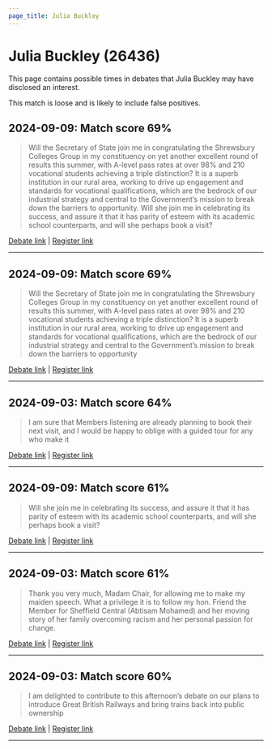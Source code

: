 ```yaml
---
page_title: Julia Buckley
---
```


# Julia Buckley  (26436)

This page contains possible times in debates that Julia Buckley may have disclosed an interest.

This match is loose and is likely to include false positives. 



## 2024-09-09: Match score 69%

>Will the Secretary of State join me in congratulating the Shrewsbury Colleges Group in my constituency on yet another excellent round of results this summer, with A-level pass rates at over 98% and 210 vocational students achieving a triple distinction? It is a superb institution in our rural area, working to drive up engagement and standards for vocational qualifications, which are the bedrock of our industrial strategy and central to the  Government’s mission to break down the barriers to opportunity. Will she join me in celebrating its success, and assure it that it has parity of esteem with its academic school counterparts, and will she perhaps book a visit?

[Debate link](https://www.theyworkforyou.com/debates/?id=2024-09-09b.565.6) | [Register link](https://www.theyworkforyou.com/mp/26436/register)


---



## 2024-09-09: Match score 69%

>Will the Secretary of State join me in congratulating the Shrewsbury Colleges Group in my constituency on yet another excellent round of results this summer, with A-level pass rates at over 98% and 210 vocational students achieving a triple distinction? It is a superb institution in our rural area, working to drive up engagement and standards for vocational qualifications, which are the bedrock of our industrial strategy and central to the  Government’s mission to break down the barriers to opportunity

[Debate link](https://www.theyworkforyou.com/debates/?id=2024-09-09b.565.6) | [Register link](https://www.theyworkforyou.com/mp/26436/register)


---



## 2024-09-03: Match score 64%

>I am sure that Members listening are already planning to book their next visit, and I would be happy to oblige with a guided tour for any who make it

[Debate link](https://www.theyworkforyou.com/debates/?id=2024-09-03c.219.1) | [Register link](https://www.theyworkforyou.com/mp/26436/register)


---



## 2024-09-09: Match score 61%

>Will she join me in celebrating its success, and assure it that it has parity of esteem with its academic school counterparts, and will she perhaps book a visit?

[Debate link](https://www.theyworkforyou.com/debates/?id=2024-09-09b.565.6) | [Register link](https://www.theyworkforyou.com/mp/26436/register)


---



## 2024-09-03: Match score 61%

>Thank you very much, Madam Chair, for allowing me to make my maiden speech. What a privilege it is to follow my hon. Friend the Member for Sheffield Central (Abtisam Mohamed) and her moving story of her family overcoming racism and her personal passion for change.

[Debate link](https://www.theyworkforyou.com/debates/?id=2024-09-03c.219.1) | [Register link](https://www.theyworkforyou.com/mp/26436/register)


---



## 2024-09-03: Match score 60%

>I am delighted to contribute to this afternoon’s debate on our plans to introduce Great British Railways and bring trains back into public ownership

[Debate link](https://www.theyworkforyou.com/debates/?id=2024-09-03c.219.1) | [Register link](https://www.theyworkforyou.com/mp/26436/register)


---

